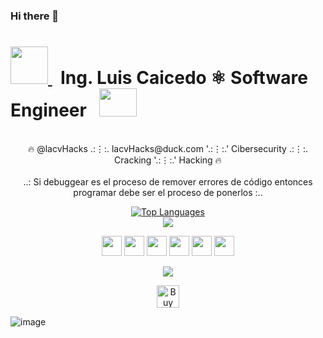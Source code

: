### Hi there 👋

<!--
**lacvHacks/lacvhacks** is a ✨ _special_ ✨ repository because its `README.md` (this file) appears on your GitHub profile.

Here are some ideas to get you started:

- 🔭 I’m currently working on ...
- 🌱 I’m currently learning ...
- 👯 I’m looking to collaborate on ...
- 🤔 I’m looking for help with ...
- 💬 Ask me about ...
- 📫 How to reach me: ...
- 😄 Pronouns: ...
- ⚡ Fun fact: ...
-->


# <a href="https://wa.me/+593963457418" target="_blank" rel="noreferrer"><img src="https://external-content.duckduckgo.com/iu/?u=https%3A%2F%2Flogodix.com%2Flogo%2F1770161.png&f=1&nofb=1&ipt=42016f3c18547783eb911f13e7c43f3359f7f67ba970d9537120c347191863fa&ipo=images" width="60" height="60" /> </a> &nbsp; Ing. Luis Caicedo ⚛︎ Software Engineer &nbsp; <a href="https://wa.me/+593963457418" target="_blank" rel="noreferrer"><img src="https://external-content.duckduckgo.com/iu/?u=https%3A%2F%2Fwww.pngmart.com%2Ffiles%2F11%2FHacker-PNG-Transparent.png&f=1&nofb=1&ipt=ed6af9289ad0a9fd2084c819779bf2d2bcc9b8098a225c2a484cdc7d266cc631&ipo=images" width="60" height="45" /> </a> 








<div style="text-align:center;">
    <p align="center">
    <br>
    🔥 @lacvHacks‎ ‎.:⋮:.  lacvHacks@duck.com ‎'.:⋮:.'  Cibersecurity‎ ‎.:⋮:.  Cracking‎ '‎.:⋮:.'  Hacking 🔥<br><br>
    ..: Si debuggear es el proceso de remover errores de código entonces programar debe ser el proceso de ponerlos :..
    </p>

<p align="center">
<a href="https://github.com/lacvHacks" align="center"><img src="https://github-readme-stats.vercel.app/api/top-langs/?username=marcusziade&langs_count=10&title_color=ffffff&text_color=ffffff&icon_color=0891b2&bg_color=1c1917&hide_border=true&locale=en&custom_title=Top%20%Languages" alt="Top Languages" /></a>
<br><a href="http://www.github.com/lacvHacks"><img src="https://github-readme-streak-stats.herokuapp.com/?user=marcusziade&stroke=ffffff&background=1c1917&ring=ffffff&fire=FFFF00&currStreakNum=ffffff&currStreakLabel=ffffff&sideNums=ef4239&sideLabels=00FFFF&dates=FFA500&hide_border=true" /></a>
</a>
</p>

<a>
    <p align="center"> 
        <a href="https://www.linkedin.com/in/lacvhacks" target="_blank" rel="noreferrer"><img src="https://raw.githubusercontent.com/danielcranney/readme-generator/main/public/icons/socials/linkedin.svg" width="32" height="32" /></a> <a href="https://stackoverflow.com/users/11368247/marcus-ziad%c3%a9" target="_blank" rel="noreferrer"><img src="https://raw.githubusercontent.com/danielcranney/readme-generator/main/public/icons/socials/stackoverflow.svg" width="32" height="32" /></a> 
        <a href="https://www.twitter.com/lacvhacks" target="_blank" rel="noreferrer"><img src="https://news.topusainsights.com/wp-content/uploads/2023/07/twitter-x-logo.jpg" width="32" height="32" /></a> 
        <a href="https://www.youtube.com/channel/lacvartes" target="_blank" rel="noreferrer"><img src="https://raw.githubusercontent.com/danielcranney/readme-generator/main/public/icons/socials/youtube.svg" width="32" height="32" /></a> 
        <a href="https://www.twitch.tv/lacvhacks" target="_blank" rel="noreferrer"><img src="https://raw.githubusercontent.com/danielcranney/readme-generator/main/public/icons/socials/twitch.svg" width="32" height="32" /></a>
        <a href="http://www.medium.com/@lacvhacks" target="_blank" rel="noreferrer"><img src="https://raw.githubusercontent.com/danielcranney/readme-generator/main/public/icons/socials/medium.svg" width="32" height="32" /></a>
    </p>
</a>

<p align="center">
<a href="https://www.twitch.tv/lacvhacks" target="_blank" rel="noreferrer"><img src="https://img.shields.io/twitch/status/guitaripod?logo=twitchsx&style=for-the-badge&color=0891b2&labelColor=7F00FF&label=TWITCH+STATUS" /></a>
</p>

<p align="center">
<a href='https://ko-fi.com/lacvhacks' target='_blank'><img height='36' style='border:0px;height:36px;' src='https://cdn.ko-fi.com/cdn/kofi2.png?v=3' border='0' alt='Buy Me a Coffee at ko-fi.com' /></a>
</p>

</div>

![image](https://github.com/lacvHacks/Readme/assets/76782969/294c6054-d84b-43a0-9b1a-77fd3135000c)
